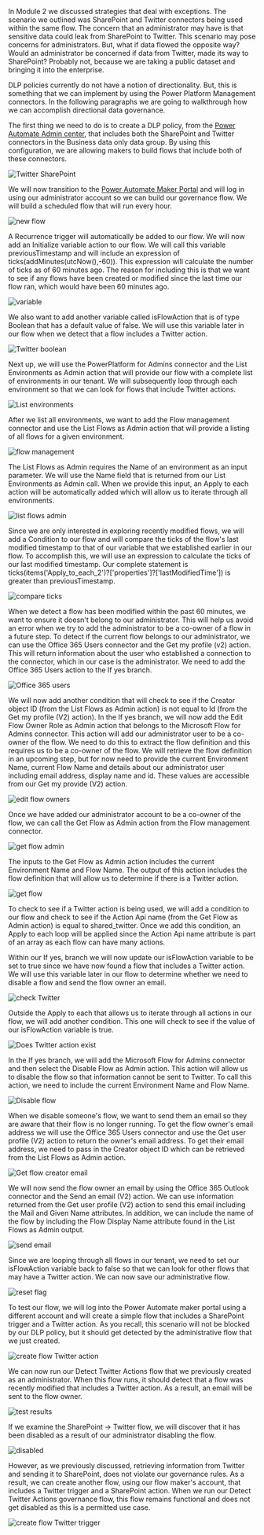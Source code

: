 In Module 2 we discussed strategies that deal with exceptions. The
scenario we outlined was SharePoint and Twitter connectors being used
within the same flow. The concern that an administrator may have is that
sensitive data could leak from SharePoint to Twitter. This scenario may
pose concerns for administrators. But, what if data flowed the opposite
way? Would an administrator be concerned if data from Twitter, made its
way to SharePoint? Probably not, because we are taking a public dataset
and bringing it into the enterprise.

DLP policies currently do not have a notion of directionality. But, this
is something that we can implement by using the Power Platform
Management connectors. In the following paragraphs we are going to
walkthrough how we can accomplish directional data governance.

The first thing we need to do is to create a DLP policy, from the [Power Automate Admin center](https://admin.flow.microsoft.com/?azure-portal=true), that includes
both the SharePoint and Twitter connectors in the Business data only
data group. By using this configuration, we are allowing makers to build
flows that include both of these connectors.

![Twitter SharePoint](../media/17-twitter-sharepoint.png)

We will now transition to the [Power Automate Maker Portal](https://flow.microsoft.com/?azure-portal=true) and will log in using our
administrator account so we can build our governance flow. We will build
a scheduled flow that will run every hour.

![new flow](../media/18-new-flow.png)

A Recurrence trigger will automatically be added to our flow. We will
now add an Initialize variable action to our flow. We will call this
variable previousTimestamp and will include an expression of
ticks(addMinutes(utcNow(),-60)). This expression will calculate the
number of ticks as of 60 minutes ago. The reason for including this is
that we want to see if any flows have been created or modified since the
last time our flow ran, which would have been 60 minutes ago.

![variable](../media/19-variable.png)

We also want to add another variable called isFlowAction that is of type
Boolean that has a default value of false. We will use this variable
later in our flow when we detect that a flow includes a Twitter action.

![Twitter boolean](../media/34-twitter-boolean.png)

Next up, we will use the PowerPlatform for Admins connector and the List
Environments as Admin action that will provide our flow with a complete
list of environments in our tenant. We will subsequently loop through
each environment so that we can look for flows that include Twitter
actions.

![List environments](../media/20-list-environments.png)

After we list all environments, we want to add the Flow management
connector and use the List Flows as Admin action that will provide a
listing of all flows for a given environment.

![flow management](../media/21-flow-management.png)

The List Flows as Admin requires the Name of an environment as an input
parameter. We will use the Name field that is returned from our List
Environments as Admin call. When we provide this input, an Apply to each
action will be automatically added which will allow us to iterate
through all environments.

![list flows admin](../media/22-list-flows-admin.png)

Since we are only interested in exploring recently modified flows, we
will add a Condition to our flow and will compare the ticks of the
flow's last modified timestamp to that of our variable that we
established earlier in our flow. To accomplish this, we will use an
expression to calculate the ticks of our last modified timestamp. Our
complete statement is
ticks(items('Apply_to_each_2')?['properties']?['lastModifiedTime']) 
is greater than previousTimestamp.

![compare ticks](../media/23-compare-ticks.png)

When we detect a flow has been modified within the past 60 minutes, we
want to ensure it doesn't belong to our administrator. This will help us
avoid an error when we try to add the administrator to be a co-owner of
a flow in a future step. To detect if the current flow belongs to our
administrator, we can use the Office 365 Users connector and the Get my
profile (v2) action. This will return information about the user who
established a connection to the connector, which in our case is the
administrator. We need to add the Office 365 Users action to the If yes
branch.

![Office 365 users](../media/25-o365-users.png)

We will now add another condition that will check to see if the Creator
object ID (from the List Flows as Admin action) is not equal to Id (from
the Get my profile (V2) action). In the If yes branch, we will now add
the Edit Flow Owner Role as Admin action that belongs to the Microsoft
Flow for Admins connector. This action will add our administrator user
to be a co-owner of the flow. We need to do this to extract the flow
definition and this requires us to be a co-owner of the flow. We will
retrieve the flow definition in an upcoming step, but for now need to
provide the current Environment Name, current Flow Name and details
about our administrator user including email address, display name and
id. These values are accessible from our Get my provide (V2) action.

![edit flow owners](../media/24-edit-flow-owners.png)

Once we have added our administrator account to be a co-owner of the
flow, we can call the Get Flow as Admin action from the Flow management
connector.

![get flow admin](../media/27-get-flow-admin.png)

The inputs to the Get Flow as Admin action includes the current
Environment Name and Flow Name. The output of this action includes the
flow definition that will allow us to determine if there is a Twitter
action.

![get flow](../media/28-get-flow.png)

To check to see if a Twitter action is being used, we will add a
condition to our flow and check to see if the Action Api name (from the
Get Flow as Admin action) is equal to shared_twitter. Once we add this
condition, an Apply to each loop will be applied since the Action Api
name attribute is part of an array as each flow can have many actions.

Within our If yes, branch we will now update our isFlowAction variable
to be set to true since we have now found a flow that includes a Twitter
action. We will use this variable later in our flow to determine whether
we need to disable a flow and send the flow owner an email.

![check Twitter](../media/29-check-twitter.png)

Outside the Apply to each that allows us to iterate through all actions
in our flow, we will add another condition. This one will check to see
if the value of our isFlowAction variable is true.

![Does Twitter action exist](../media/32-does-twitter-action-exist.png)

In the If yes branch, we will add the Microsoft Flow for Admins
connector and then select the Disable Flow as Admin action. This action
will allow us to disable the flow so that information cannot be sent to
Twitter. To call this action, we need to include the current Environment
Name and Flow Name.

![Disable flow](../media/33-disable-flow.png)

When we disable someone's flow, we want to send them an email so they
are aware that their flow is no longer running. To get the flow owner's
email address we will use the Office 365 Users connector and use the Get
user profile (V2) action to return the owner's email address. To get
their email address, we need to pass in the Creator object ID which can
be retrieved from the List Flows as Admin action.

![Get flow creator email](../media/35-get-flow-creator-email.png)

We will now send the flow owner an email by using the Office 365 Outlook
connector and the Send an email (V2) action. We can use information
returned from the Get user profile (V2) action to send this email
including the Mail and Given Name attributes. In addition, we can
include the name of the flow by including the Flow Display Name
attribute found in the List Flows as Admin output.

![send email](../media/36-send-email.png)

Since we are looping through all flows in our tenant, we need to set our
isFlowAction variable back to false so that we can look for other flows
that may have a Twitter action. We can now save our administrative flow.

![reset flag](../media/37-reset-flag.png)

To test our flow, we will log into the Power Automate maker portal using
a different account and will create a simple flow that includes a
SharePoint trigger and a Twitter action. As you recall, this scenario
will not be blocked by our DLP policy, but it should get detected by the
administrative flow that we just created.

![create flow Twitter action](../media/39-create-flow-twitter-action.png)

We can now run our Detect Twitter Actions flow that we previously
created as an administrator. When this flow runs, it should detect that
a flow was recently modified that includes a Twitter action. As a
result, an email will be sent to the flow owner.

![test results](../media/40-test-results.png)

If we examine the SharePoint -> Twitter flow, we will discover that it
has been disabled as a result of our administrator disabling the flow.

![disabled](../media/42-disabled.png)

However, as we previously discussed, retrieving information from Twitter
and sending it to SharePoint, does not violate our governance rules. As
a result, we can create another flow, using our flow maker's account,
that includes a Twitter trigger and a SharePoint action. When we run our
Detect Twitter Actions governance flow, this flow remains functional and
does not get disabled as this is a permitted use case.

![create flow Twitter trigger](../media/41-create-flow-twitter-trigger.png)
